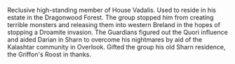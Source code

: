 Reclusive high-standing member of House Vadalis. Used to reside in his estate in the Dragonwood Forest.
The group stopped him from creating terrible monsters and releasing them into western Breland in the hopes of stopping a Droamite invasion. The Guardians figured out the Quori influence and aided Darian in Sharn to overcome his nightmares by aid of the Kalashtar community in Overlook.
Gifted the group his old Sharn residence, the Griffon's Roost in thanks.